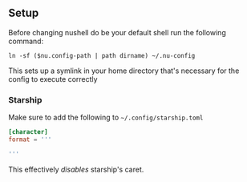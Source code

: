 ## Setup

Before changing nushell do be your default shell run the following command:

```nushell
ln -sf ($nu.config-path | path dirname) ~/.nu-config
```

This sets up a symlink in your home directory that's necessary for the config to execute correctly

### Starship

Make sure to add the following to `~/.config/starship.toml`

```toml
[character]
format = '''

'''
```

This effectively _disables_ starship's caret.
